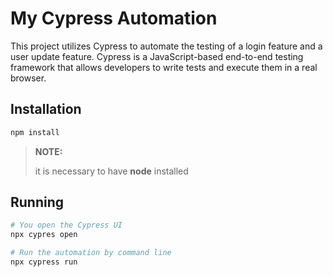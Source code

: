 # My Cypress Automation

This project utilizes Cypress to automate the testing of a login feature and a user update feature. Cypress is a JavaScript-based end-to-end testing framework that allows developers to write tests and execute them in a real browser.

## Installation
```bash
npm install
```
> **NOTE:**
>
>  it is necessary to have **node** installed

## Running
```bash
# You open the Cypress UI
npx cypres open

# Run the automation by command line
npx cypress run
```

